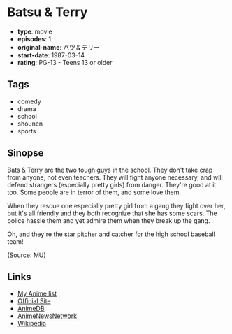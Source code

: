 # Batsu &amp; Terry

-   **type**: movie
-   **episodes**: 1
-   **original-name**: バツ＆テリー
-   **start-date**: 1987-03-14
-   **rating**: PG-13 - Teens 13 or older

## Tags

-   comedy
-   drama
-   school
-   shounen
-   sports

## Sinopse

Bats & Terry are the two tough guys in the school. They don't take crap from anyone, not even teachers. They will fight anyone necessary, and will defend strangers (especially pretty girls) from danger. They're good at it too. Some people are in terror of them, and some love them.

When they rescue one especially pretty girl from a gang they fight over her, but it's all friendly and they both recognize that she has some scars. The police hassle them and yet admire them when they break up the gang.

Oh, and they're the star pitcher and catcher for the high school baseball team!

(Source: MU)

## Links

-   [My Anime list](https://myanimelist.net/anime/16514/Batsu___Terry)
-   [Official Site](http://www.sunrise-anime.jp/sunrise-inc/works/detail.php?cid=125)
-   [AnimeDB](http://anidb.info/perl-bin/animedb.pl?show=anime&aid=7058)
-   [AnimeNewsNetwork](http://www.animenewsnetwork.com/encyclopedia/anime.php?id=3293)
-   [Wikipedia](http://en.wikipedia.org/wiki/Bats_&_Terry)
